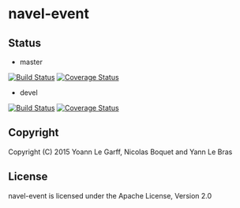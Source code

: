 navel-event
===========

Status
------

- master

[![Build Status](https://travis-ci.org/Navel-IT/navel-event.svg?branch=master)](https://travis-ci.org/Navel-IT/navel-event?branch=master)
[![Coverage Status](https://coveralls.io/repos/github/Navel-IT/navel-event/badge.svg?branch=master)](https://coveralls.io/github/Navel-IT/navel-event?branch=master)

- devel

[![Build Status](https://travis-ci.org/Navel-IT/navel-event.svg?branch=devel)](https://travis-ci.org/Navel-IT/navel-event?branch=devel)
[![Coverage Status](https://coveralls.io/repos/github/Navel-IT/navel-event/badge.svg?branch=devel)](https://coveralls.io/github/Navel-IT/navel-event?branch=devel)

Copyright
---------

Copyright (C) 2015 Yoann Le Garff, Nicolas Boquet and Yann Le Bras

License
-------

navel-event is licensed under the Apache License, Version 2.0
